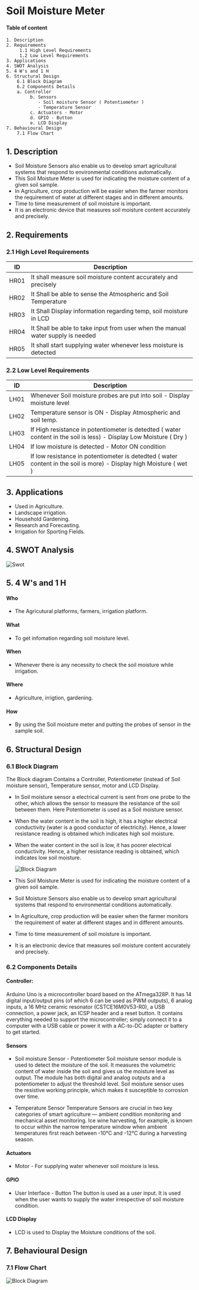 # Soil Moisture Meter

####  Table of content
    1. Description
    2. Requirements
         1.1 High Level Requirements 
         1.2 Low Level Requirements
    3. Applications
    4. SWOT Analysis
    5. 4 W's and 1 H 
    6. Structural Design
        6.1 Block Diagram
        6.2 Components Details
	    a. Controller
             b. Sensors
                - Soil moisture Sensor ( Potentiometer )
                - Temperature Sensor
             c. Actuators - Motor
             d. GPIO - Button
             e. LCD Display
    7. Behavioural Design
        7.1 Flow Chart
    
## 1. Description
* Soil Moisture Sensors also enable us to develop smart agricultural systems that respond to environmental conditions automatically.
*	This Soil Moisture Meter is used for indicating the moisture content of a given soil sample.
*	In Agriculture, crop production will be easier when the farmer monitors the requirement of water at different stages and in different amounts. 
*	Time to time measurement of soil moisture is important.
*	It is an electronic device that measures soil moisture content accurately and precisely.




## 2. Requirements

### 2.1 High Level Requirements 

|ID|	Description|
| --- | --- |
|HR01	|It shall measure soil moisture content accurately and precisely|
|HR02	|It Shall be able to sense the Atmospheric and Soil Temperature|
|HR03	|It Shall Display information regarding temp, soil moisture in LCD|
|HR04	|It Shall be able to take input from user when the manual water supply is needed|
|HR05   | It shall start supplying water whenever less moisture is detected| 
	
### 2.2 Low Level Requirements

|ID |           Description |        
| --- | --- | 
|LH01	| Whenever Soil moisture probes are put into soil -  Display moisture level |
|LH02	| Temperature sensor is ON - Display Atmospheric and soil temp.  |
|LH03 |If High resistance in potentiometer is detedted ( water content in the soil is less) -  Display Low Moisture ( Dry ) |
|LH04| If low moisture is detected - Motor ON condition |
|LH05 |If low resistance in potentiometer is detedted  ( water content in the soil is more) - Display high Moisture ( wet )  |


## 3. Applications
* Used in Agriculture.
* Landscape irrigation.
* Household Gardening.
* Research and Forecasting.
* Irrigation for Sporting Fields.

## 4. SWOT Analysis

![Swot](https://github.com/ShamaTorgal/M2-EmbSys/blob/main/Project/1_Requirements/Swot%20(2).png)


## 5. 4 W's and 1 H
#### Who
* The Agricutural platforms, farmers, irrigation platform.
#### What
* To get infomation regarding soil moisture level.
#### When
* Whenever there is any necessity to check the soil moisture while irrigation.
#### Where
* Agriculture, irrigtion, gardening.
#### How
* By using the Soil moisture meter and putting the probes of sensor in the sample soil.


## 6. Structural Design

  ### 6.1 Block Diagram
  
 The Block diagram Contains a Controller, Potentiometer (instead of Soil moisture sensor), Temperature sensor, motor and LCD Display.
* In Soil moisture sensor a electrical current is sent from one probe to the other, which allows the sensor to measure the resistance of the soil between them. Here Potentiometer is used as a Soil moisture sensor. 
* When the water content in the soil is high, it has a higher electrical conductivity (water is a good conductor of electricity). Hence, a lower resistance reading is obtained which indicates high soil moisture. 
* When the water content in the soil is low, it has poorer electrical conductivity. Hence, a higher resistance reading is obtained, which indicates low soil moisture.
  
  
   ![Block Diagram](https://github.com/ShamaTorgal/M2-EmbSys/blob/main/Project/2_Architecture/Block%20Diagram.png)
   
* This Soil Moisture Meter is used for indicating the moisture content of a given soil sample.
* Soil Moisture Sensors also enable us to develop smart agricultural systems that respond to environmental conditions automatically.
* In Agriculture, crop production will be easier when the farmer monitors the requirement of water at different stages and in different amounts. 
* Time to time measurement of soil moisture is important.
* It is an electronic device that measures soil moisture content accurately and precisely.
   
 

### 6.2 Components Details

#### Controller: 
Arduino Uno is a microcontroller board based on the ATmega328P. It has 14 digital input/output pins (of which 6 can be used as PWM outputs), 6 analog inputs, a 16 MHz ceramic resonator (CSTCE16M0V53-R0), a USB connection, a power jack, an ICSP header and a reset button. It contains everything needed to support the microcontroller; simply connect it to a computer with a USB cable or power it with a AC-to-DC adapter or battery to get started.


#### Sensors
* Soil moisture Sensor - Potentiometer
   Soil moisture sensor module is used to detect the moisture of the soil. It measures the volumetric content of water inside the soil and gives us the moisture level as output.    The module has both digital and analog outputs and a potentiometer to adjust the threshold level.
   Soil moisture sensor uses the resistive working principle, which makes it susceptible to corrosion over time. 
   

* Temperature Sensor
Temperature Sensors are crucial in two key categories of smart agriculture — ambient condition monitoring and mechanical asset monitoring. Ice wine harvesting, for example, is known to occur within the narrow temperature window when ambient temperatures first reach between -10°C and -12°C during a harvesting season.

#### Actuators
* Motor - For supplying water whenever soil moisture is less.

#### GPIO

* User Interface - Button
The button is used as a user input. It is used when the user wants to supply the water irrespective of soil moisture condition. 

#### LCD Display
* LCD is used to Display the Moisture conditions of the soil.

## 7. Behavioural Design

### 7.1 Flow Chart

  ![Block Diagram](https://github.com/ShamaTorgal/M2-EmbSys/blob/main/Project/2_Architecture/flowChart.png )

